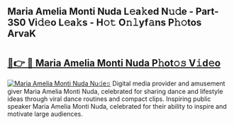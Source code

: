 ## Maria Amelia Monti Nuda L𝚎a𝚔ed N𝚞𝚍e - Part-3S0 Vi𝚍𝚎o L𝚎a𝚔s - H𝚘𝚝 O𝚗𝚕yf𝚊ns P𝚑𝚘tos ArvaK

# <h2><a href="http://kf5jeu.oniu.top/?m=Maria+Amelia+Monti+Nuda">🔗👉 🔴 Maria Amelia Monti Nuda P𝚑ot𝚘𝚜 V𝚒d𝚎o</a></h2>

[![Maria Amelia Monti Nuda Nu𝚍e𝚜](https://i.imgur.com/0qMVB7G.gif)](http://kf5jeu.oniu.top/?m=Maria+Amelia+Monti+Nuda)
Digital media provider and amusement giver Maria Amelia Monti Nuda, celebrated for sharing dance and lifestyle ideas through viral dance routines and compact clips. Inspiring public speaker Maria Amelia Monti Nuda, celebrated for their ability to inspire and motivate large audiences.  
